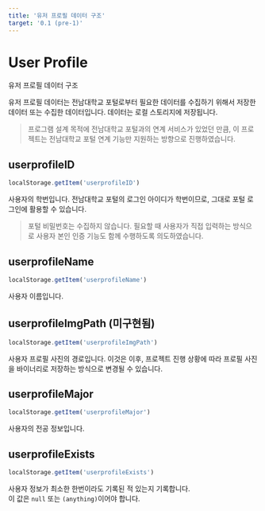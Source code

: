 ```yaml
---
title: '유저 프로필 데이터 구조'
target: '0.1 (pre-1)'
---
```

# User Profile
유저 프로필 데이터 구조  

유저 프로필 데이터는 전남대학교 포털로부터 필요한 데이터를 수집하기 위해서 저장한 데이터 또는 수집한 데이터입니다. 데이터는 로컬 스토리지에 저장됩니다.  

> 프로그램 설계 목적에 전남대학교 포털과의 연계 서비스가 있었던 만큼, 이 프로젝트는 전남대학교 포털 연계 기능만 지원하는 방향으로 진행하였습니다.  

## userprofileID
```js
localStorage.getItem('userprofileID')
```
사용자의 학번입니다. 전남대학교 포털의 로그인 아이디가 학번이므로, 그대로 포털 로그인에 활용할 수 있습니다.  

> 포털 비밀번호는 수집하지 않습니다. 필요할 때 사용자가 직접 입력하는 방식으로 사용자 본인 인증 기능도 함께 수행하도록 의도하였습니다.  

## userprofileName
```js
localStorage.getItem('userprofileName')
```
사용자 이름입니다. 

## userprofileImgPath (미구현됨)
```js
localStorage.getItem('userprofileImgPath')
```
사용자 프로필 사진의 경로입니다. 이것은 이후, 프로젝트 진행 상황에 따라 프로필 사진을 바이너리로 저장하는 방식으로 변경될 수 있습니다.

## userprofileMajor
```js
localStorage.getItem('userprofileMajor')
```
사용자의 전공 정보입니다.

## userprofileExists
```js
localStorage.getItem('userprofileExists')
```
사용자 정보가 최소한 한번이라도 기록된 적 있는지 기록합니다.  
이 값은 `null` 또는 `(anything)`이어야 합니다.  
